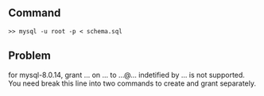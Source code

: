 Command
-------
    >> mysql -u root -p < schema.sql

Problem
-------
for mysql-8.0.14, grant ... on ... to ...@... indetified by ... is not supported. You need break this line into two commands to create and grant separately.
